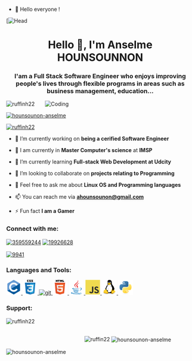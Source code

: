 - 👋 Hello everyone !

[![Head](https://lh5.googleusercontent.com/EAEEe1LMqHhCWhuMfIrmcKV8G7VF9mg0uYs3pcfs2Y8-jo73WYky--Vx5dYOWrYHZgmYVPWgq0fjM60nGqATgaKkq96rpoM26erO-dzmx_sRfZRg2Ot2xi9tHy6I_LR6kRHQl4tn)
<h1 align="center">Hello 👋, I'm Anselme HOUNSOUNNON</h1>
<h3 align="center">
I'am a Full Stack Software Engineer who enjoys improving people's lives through flexible programs in areas such as business management, education...</h3>
<img align="right" alt="Coding" width="400" src="https://blog.anybox.fr/content/images/2019/07/render1563526425537.gif">


<p align="left"> <img src="https://komarev.com/ghpvc/?username=ruffinh22&label=Profile%20views&color=0e75b6&style=flat" alt="ruffinh22" /> </p>

<p align="left"> <a href="https://github.com/ryo-ma/github-profile-trophy"><img src="https://github-profile-trophy.vercel.app/?username=hounsounon-anselme" alt="hounsounon-anselme" /></a> </p>

<p align="left"> <a href="https://twitter.com/ruffinh22" target="blank"><img src="https://img.shields.io/twitter/follow/ruffinh22?logo=twitter&style=for-the-badge" alt="ruffinh22" /></a> </p>

- 🔭 I’m currently working on **being a cerified Software Engineer**

- 🌱 I am currently in **Master Computer's science** at **IMSP**

- 🌱 I’m currently learning **Full-stack Web Development at Udcity**

- 👯 I’m looking to collaborate on **projects relating to Programming**

- 💬 Feel free to ask me about **Linux OS and Programming languages**

- 📫 You can reach me via **ahounsounon@gmail.com**

- ⚡ Fun fact **I am a Gamer**


<h3 align="left">Connect with me:</h3>
<p align="left">
<a href="https://www.linkedin.com/in/anselme-hounsounon-841131217/" target="blank"><img align="center" src="https://raw.githubusercontent.com/rahuldkjain/github-profile-readme-generator/master/src/images/icons/Social/linked-in-alt.svg" alt="359559244" height="30" width="40" /></a>
<a href="https://stackoverflow.com/users/20338811/anselme92" target="blank"><img align="center" src="https://raw.githubusercontent.com/rahuldkjain/github-profile-readme-generator/master/src/images/icons/Social/stack-overflow.svg" alt="19926628" height="30" width="40" /></a>

<a href="https://wa.me/22996092246" target="blank"><img align="center" src="https://raw.githubusercontent.com/rahuldkjain/github-profile-readme-generator/master/src/images/icons/Social/whatsapp.svg" alt="9941" height="30" width="40" /></a>

</p>


<h3 align="left">Languages and Tools:</h3>
<p align="left"> <a href="https://www.cprogramming.com/" target="_blank" rel="noreferrer"> <img src="https://raw.githubusercontent.com/devicons/devicon/master/icons/c/c-original.svg" alt="c" width="40" height="40"/> </a> <a href="https://www.w3schools.com/css/" target="_blank" rel="noreferrer"> <img src="https://raw.githubusercontent.com/devicons/devicon/master/icons/css3/css3-original-wordmark.svg" alt="css3" width="40" height="40"/> </a> <a href="https://git-scm.com/" target="_blank" rel="noreferrer"> <img src="https://www.vectorlogo.zone/logos/git-scm/git-scm-icon.svg" alt="git" width="40" height="40"/> </a> <a href="https://www.w3.org/html/" target="_blank" rel="noreferrer"> <img src="https://raw.githubusercontent.com/devicons/devicon/master/icons/html5/html5-original-wordmark.svg" alt="html5" width="40" height="40"/> </a> <a href="https://www.java.com" target="_blank" rel="noreferrer"> <img src="https://raw.githubusercontent.com/devicons/devicon/master/icons/java/java-original.svg" alt="java" width="40" height="40"/> </a> <a href="https://developer.mozilla.org/en-US/docs/Web/JavaScript" target="_blank" rel="noreferrer"> <img src="https://raw.githubusercontent.com/devicons/devicon/master/icons/javascript/javascript-original.svg" alt="javascript" width="40" height="40"/> </a> <a href="https://www.linux.org/" target="_blank" rel="noreferrer"> <img src="https://raw.githubusercontent.com/devicons/devicon/master/icons/linux/linux-original.svg" alt="linux" width="40" height="40"/> </a> <a href="https://www.python.org" target="_blank" rel="noreferrer"> <img src="https://raw.githubusercontent.com/devicons/devicon/master/icons/python/python-original.svg" alt="python" width="40" height="40"/> </a> </p>

<h3 align="left">Support:</h3>
<p><a href="https://www.buymeacoffee.com/hounsounon-anselme"> <img align="left" src="https://cdn.buymeacoffee.com/buttons/v2/default-yellow.png" height="50" width="210" alt="ruffinh22" /></a></p><br><br>

<p><img align="left" src="https://github-readme-stats.vercel.app/api/top-langs?username=hounsounon-anselme&show_icons=true&locale=en&layout=compact" alt="ruffin22" /></p>

<p>&nbsp;<img align="center" src="https://github-readme-stats.vercel.app/api?username=hounsounon-anselme&show_icons=true&locale=en" alt="hounsounon-anselme" /></p>

<p><img align="center" src="https://github-readme-streak-stats.herokuapp.com/?user=hounsounon-anselme&" alt="hounsounon-anselme" /></p>





<!---
hounsounon-anselme/hounsounon-anselme is a ✨ special ✨ repository because its `README.md` (this file) appears on your GitHub profile.
--->
